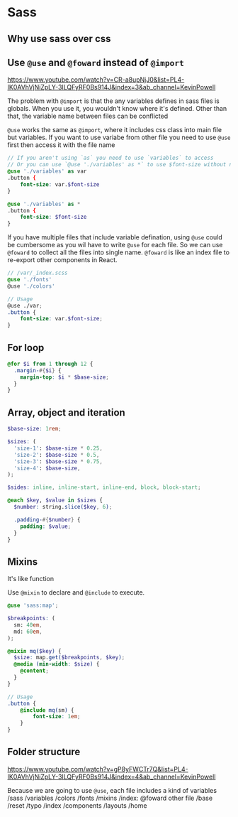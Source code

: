 # Sass

## Why use sass over css

## Use `@use` and `@foward` instead of `@import`

<https://www.youtube.com/watch?v=CR-a8upNjJ0&list=PL4-IK0AVhVjNiZpLY-3ILQFyRF0Bs914J&index=3&ab_channel=KevinPowell>

The problem with `@import` is that the any variables defines in sass files is globals. When you use it, you wouldn't know where it's defined. Other than that, the variable name between files can be conflicted

`@use` works the same as `@import`, where it includes css class into main file but variables. If you want to use variabe from other file you need to use `@use` first then access it with the file name

```scss
// If you aren't using `as` you need to use `variables` to access 
// Or you can use `@use './variables' as *` to use $font-size without namespace
@use './variables' as var
.button {
	font-size: var.$font-size
}

@use './variables' as *
.button {
	font-size: $font-size
}
```

If you have multiple files that include variable defination, using `@use` could be cumbersome as you wil have to write `@use` for each file. So we can use `@foward` to collect all the files into single name. `@foward` is like an index file to re-export other components in React.

```scss
// /var/_index.scss
@use './fonts'
@use './colors'

// Usage
@use ./var;
.button {
	font-size: var.$font-size;
}
```

## For loop

```scss
@for $i from 1 through 12 {
  .margin-#{$i} {
    margin-top: $i * $base-size;
  }
}
```

## Array, object and iteration

```scss
$base-size: 1rem;

$sizes: (
  'size-1': $base-size * 0.25,
  'size-2': $base-size * 0.5,
  'size-3': $base-size * 0.75,
  'size-4': $base-size,
);

$sides: inline, inline-start, inline-end, block, block-start;

@each $key, $value in $sizes {
  $number: string.slice($key, 6);

  .padding-#{$number} {
    padding: $value;
  }
}
```

## Mixins

It's like function

Use `@mixin` to declare and `@include` to execute.

```scss
@use 'sass:map';

$breakpoints: (
  sm: 40em,
  md: 60em,
);

@mixin mq($key) {
  $size: map.get($breakpoints, $key);
  @media (min-width: $size) {
    @content;
  }
}

// Usage
.button {
	@include mq(sm) {
		font-size: 1em;
	}
}
```

## Folder structure

<https://www.youtube.com/watch?v=gP8yFWCTr7Q&list=PL4-IK0AVhVjNiZpLY-3ILQFyRF0Bs914J&index=4&ab_channel=KevinPowell>

Because we are going to use `@use`, each file includes a kind of variables
/sass
	/variables
		/colors
		/fonts
		/mixins
		/index: @foward other file
	/base
		/reset
		/typo
		/index
	/components
	/layouts
		/home
